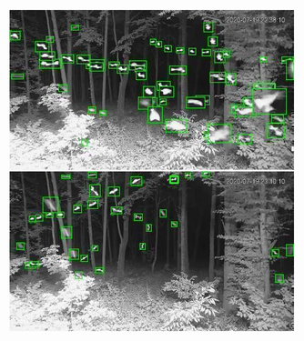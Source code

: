 ![20200719-223800-230805](in/20200719/20200719-223800-230805_0_.jpg)
![20200719-230810-233815](in/20200719/20200719-230810-233815_0_.jpg)
